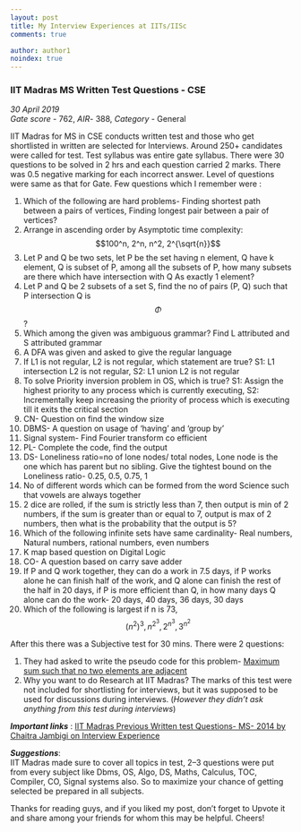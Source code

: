 ```yaml
---
layout: post
title: My Interview Experiences at IITs/IISc
comments: true

author: author1
noindex: true
---
```



### IIT Madras MS Written Test Questions - CSE

_30 April 2019_  
_Gate score_ - 762, _AIR_- 388, _Category_ - General  

IIT Madras for MS in CSE conducts written test and those who get shortlisted in written are selected for Interviews. Around 250+ candidates were called for test. Test syllabus was entire gate syllabus. There were 30 questions to be solved in 2 hrs and each question carried 2 marks. There was 0.5 negative marking for each incorrect answer. Level of questions were same as that for Gate. Few questions which I remember were :

1. Which of the following are hard problems- Finding shortest path between a pairs of vertices, Finding longest pair between a pair of vertices?
2. Arrange in ascending order by Asymptotic time complexity: $$100^n, 2^n, n^2, 2^{\sqrt{n}}$$
3. Let P and Q be two sets, let P be the set having n element, Q have k element, Q is subset of P, among all the subsets of P, how many subsets are there which have intersection with Q As exactly 1 element?
4. Let P and Q be 2 subsets of a set S, find the no of pairs (P, Q) such that P intersection Q is $$\Phi$$?
5. Which among the given was ambiguous grammar? Find L attributed and S attributed grammar
6. A DFA was given and asked to give the regular language
7. If L1 is not regular, L2 is not regular, which statement are true? S1: L1 intersection L2 is not regular, S2: L1 union L2 is not regular
8. To solve Priority inversion problem in OS, which is true? S1: Assign the highest priority to any process which is currently executing, S2: Incrementally keep increasing the priority of process which is executing till it exits the critical section
9. CN- Question on find the window size
10. DBMS- A question on usage of ‘having’ and ‘group by’
11. Signal system- Find Fourier transform co efficient
12. PL- Complete the code, find the output
13. DS- Loneliness ratio=no of lone nodes/ total nodes, Lone node is the one which has parent but no sibling. Give the tightest bound on the Loneliness ratio- 0.25, 0.5, 0.75, 1
14. No of different words which can be formed from the word Science such that vowels are always together
15. 2 dice are rolled, if the sum is strictly less than 7, then output is min of 2 numbers, if the sum is greater than or equal to 7, output is max of 2 numbers, then what is the probability that the output is 5?
16. Which of the following infinite sets have same cardinality- Real numbers, Natural numbers, rational numbers, even numbers
17. K map based question on Digital Logic
18. CO- A question based on carry save adder
19. If P and Q work together, they can do a work in 7.5 days, if P works alone he can finish half of the work, and Q alone can finish the rest of the half in 20 days, if P is more efficient than Q, in how many days Q alone can do the work- 20 days, 40 days, 36 days, 30 days
20. Which of the following is largest if n is 73, $$(n^2)^3, n^{2^3}, 2^{n^3}, 3^{n^2}$$

After this there was a Subjective test for 30 mins. There were 2 questions:  
1. They had asked to write the pseudo code for this problem- [Maximum sum such that no two elements are adjacent](https://www.geeksforgeeks.org/maximum-sum-such-that-no-two-elements-are-adjacent/amp/)  
2. Why you want to do Research at IIT Madras?
The marks of this test were not included for shortlisting for interviews, but it was supposed to be used for discussions during interviews. (*However they didn’t ask anything from this test during interviews*)

_**Important links**_ : [IIT Madras Previous Written test Questions- MS- 2014 by Chaitra Jambigi on Interview Experience](https://iit-iisc-mtech-ms-interview-exp-chaitra-jambigi.quora.com/IIT-Madras-Previous-Written-test-Questions-MS-2014)

_**Suggestions**_:  
IIT Madras made sure to cover all topics in test, 2–3 questions were put from every subject like Dbms, OS, Algo, DS, Maths, Calculus, TOC, Compiler, CO, Signal systems also. So to maximize your chance of getting selected be prepared in all subjects.

Thanks for reading guys, and if you liked my post, don’t forget to Upvote it and share among your friends for whom this may be helpful. Cheers!
